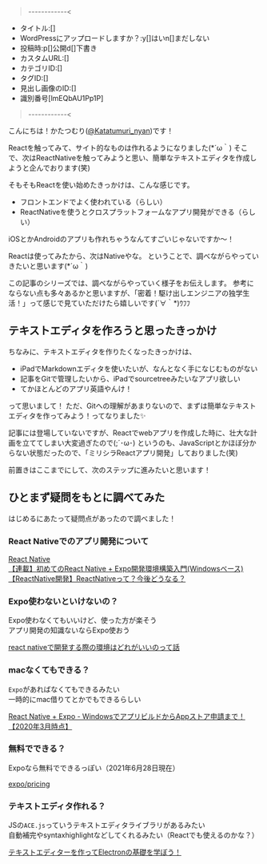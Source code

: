 >------------<
- タイトル:[]
- WordPressにアップロードしますか？:y[]はいn[]まだしない
- 投稿時:p[]公開d[]下書き
- カスタムURL:[]
- カテゴリID:[]
- タグID:[]
- 見出し画像のID:[]
- 識別番号[lmEQbAU1Pp1P]
>------------<

こんにちは！かたつむり([@Katatumuri_nyan](https://twitter.com/Katatumuri_nyan))です！

Reactを触ってみて、サイト的なものは作れるようになりました(*´ω｀)
そこで、次はReactNativeを触ってみようと思い、簡単なテキストエディタを作成しようと企んでおります(笑)

そもそもReactを使い始めたきっかけは、こんな感じです。

- フロントエンドでよく使われている（らしい）
- ReactNativeを使うとクロスプラットフォームなアプリ開発ができる（らしい）

iOSとかAndroidのアプリも作れちゃうなんてすごいじゃないですか～！

Reactは使ってみたから、次はNativeやな。
ということで、調べながらやっていきたいと思います(*´ω｀)

この記事のシリーズでは、調べながらやっていく様子をお伝えします。
参考にならない点も多々あるかと思いますが、「密着！駆け出しエンジニアの独学生活！」って感じで見ていただけたら嬉しいです(´∀｀*)ｳﾌﾌ

## テキストエディタを作ろうと思ったきっかけ
ちなみに、テキストエディタを作りたくなったきっかけは、

- iPadでMarkdownエディタを使いたいが、なんとなく手になじむものがない
- 記事をGitで管理したいから、iPadでsourcetreeみたいなアプリ欲しい
- てかほとんどのアプリ英語やんけ！

って思いまして！
ただ、Gitへの理解があまりないので、まずは簡単なテキストエディタを作ってみよう！ってなりました✨

記事には登場していないですが、Reactでwebアプリを作成した時に、壮大な計画を立ててしまい大変過ぎたので(;´･ω･)
というのも、JavaScriptとかほぼ分からない状態だったので、「ミリシラReactアプリ開発」しておりました(笑)

前置きはここまでにして、次のステップに進みたいと思います！


## ひとまず疑問をもとに調べてみた
はじめるにあたって疑問点があったので調べました！

### React Nativeでのアプリ開発について
[React Native](https://reactnative.dev/)  
[【連載】初めてのReact Native + Expo開発環境構築入門(Windowsベース)](https://qiita.com/hitotch/items/5142fff638c7805d84d5)  
[【ReactNative開発】ReactNativeって？今後どうなる？](https://www.simpletraveler.jp/2021/01/10/whatis-reactnative/)

### Expo使わないといけないの？
Expo使わなくてもいいけど、使った方が楽そう  
アプリ開発の知識ないならExpo使おう  

[react nativeで開発する際の環境はどれがいいのって話](https://yuto-m.hatenablog.com/entry/2019/04/30/132644)

### macなくてもできる？
`Expo`があればなくてもできるみたい  
一時的にmac借りてとかでもできるらしい  

[React Native + Expo - WindowsでアプリビルドからAppストア申請まで！【2020年3月時点】](https://tkd708.hatenablog.com/entry/react_native_expo_windows_from_build_to_app_store_application_2020)

### 無料でできる？
Expoなら無料でできるっぽい（2021年6月28日現在）

[expo/pricing](https://expo.io/pricing)


### テキストエディタ作れる？
JSの`ACE.js`っていうテキストエディタライブラリがあるみたい  
自動補完やsyntaxhighlightなどしてくれるみたい（Reactでも使えるのかな？）

[テキストエディターを作ってElectronの基礎を学ぼう！](https://ics.media/entry/8401/)
